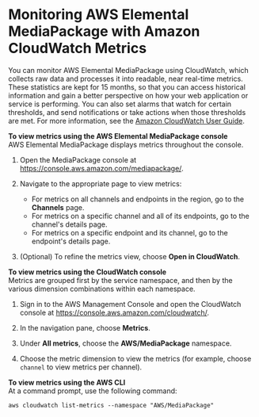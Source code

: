 # Monitoring AWS Elemental MediaPackage with Amazon CloudWatch Metrics<a name="monitoring-cloudwatch"></a>

You can monitor AWS Elemental MediaPackage using CloudWatch, which collects raw data and processes it into readable, near real\-time metrics\. These statistics are kept for 15 months, so that you can access historical information and gain a better perspective on how your web application or service is performing\. You can also set alarms that watch for certain thresholds, and send notifications or take actions when those thresholds are met\. For more information, see the [Amazon CloudWatch User Guide](https://docs.aws.amazon.com/AmazonCloudWatch/latest/monitoring/)\.

**To view metrics using the AWS Elemental MediaPackage console**  
AWS Elemental MediaPackage displays metrics throughout the console\.

1. Open the MediaPackage console at [https://console\.aws\.amazon\.com/mediapackage/](https://console.aws.amazon.com/mediapackage/)\.

1. Navigate to the appropriate page to view metrics:
   + For metrics on all channels and endpoints in the region, go to the **Channels** page\.
   + For metrics on a specific channel and all of its endpoints, go to the channel's details page\.
   + For metrics on a specific endpoint and its channel, go to the endpoint's details page\.

1. \(Optional\) To refine the metrics view, choose **Open in CloudWatch**\.

**To view metrics using the CloudWatch console**  
Metrics are grouped first by the service namespace, and then by the various dimension combinations within each namespace\.

1. Sign in to the AWS Management Console and open the CloudWatch console at [https://console\.aws\.amazon\.com/cloudwatch/](https://console.aws.amazon.com/cloudwatch/)\.

1. In the navigation pane, choose **Metrics**\.

1. Under **All metrics**, choose the **AWS/MediaPackage** namespace\.

1. Choose the metric dimension to view the metrics \(for example, choose `channel` to view metrics per channel\)\.

**To view metrics using the AWS CLI**  
At a command prompt, use the following command:

```
aws cloudwatch list-metrics --namespace "AWS/MediaPackage"
```